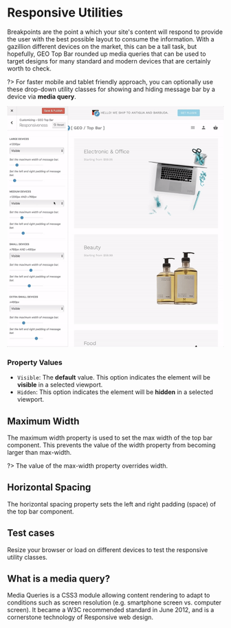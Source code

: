# Responsive Utilities

Breakpoints are the point a which your site's content will respond to provide the user with the best possible layout to consume the information. With a gazillion different devices on the market, this can be a tall task, but hopefully, GEO Top Bar rounded up media queries that can be used to target designs for many standard and modern devices that are certainly worth to check.

?> For faster mobile and tablet friendly approach, you can optionally use these drop-down utility classes for showing and hiding message bar by a device via **media query**.

![Responsiveness](img/hide-message-bar-responsiveness_axrqtu.gif)

### Property Values

* ```Visible```:  The **default** value. This option indicates the element will be **visible** in a selected viewport.
* ```Hidden```: This option indicates the element will be **hidden** in a selected viewport.

## Maximum Width

The maximum width property is used to set the max width of the top bar component. This prevents the value of the width property from becoming larger than max-width.

?> The value of the max-width property overrides width. 

## Horizontal Spacing

The horizontal spacing property sets the left and right padding (space) of the top bar component.

## Test cases

Resize your browser or load on different devices to test the responsive utility classes.

## What is a media query?
Media Queries is a CSS3 module allowing content rendering to adapt to conditions such as screen resolution (e.g. smartphone screen vs. computer screen). It became a W3C recommended standard in June 2012, and is a cornerstone technology of Responsive web design.
